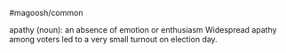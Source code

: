 #magoosh/common

apathy (noun): an absence of emotion or enthusiasm 
Widespread apathy among voters led to a very small turnout on election day. 
